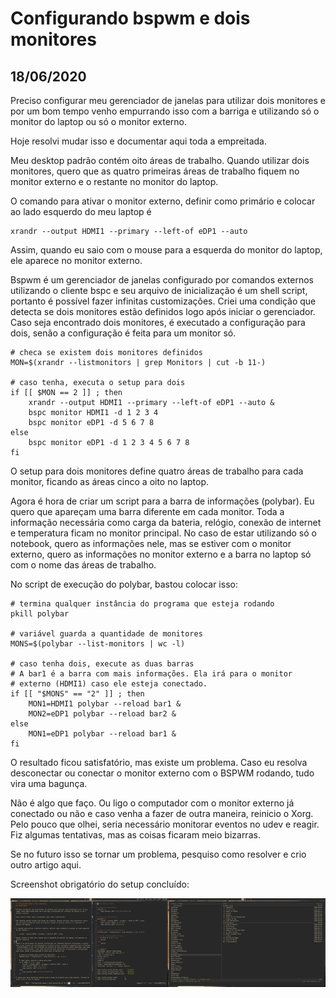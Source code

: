 # Configurando bspwm e dois monitores
## 18/06/2020

Preciso configurar meu gerenciador de janelas para utilizar dois monitores e por um bom tempo venho empurrando isso com a barriga e utilizando só o monitor do laptop ou só o monitor externo.

Hoje resolvi mudar isso e documentar aqui toda a empreitada.

Meu desktop padrão contém oito áreas de trabalho. Quando utilizar dois monitores, quero que as quatro primeiras áreas de trabalho fiquem no monitor externo e o restante no monitor do laptop.

O comando para ativar o monitor externo, definir como primário e colocar ao lado esquerdo do meu laptop é

    xrandr --output HDMI1 --primary --left-of eDP1 --auto

Assim, quando eu saio com o mouse para a esquerda do monitor do laptop, ele aparece no monitor externo.

Bspwm é um gerenciador de janelas configurado por comandos externos utilizando o cliente bspc e seu arquivo de inicialização é um shell script, portanto é possível fazer infinitas customizações. Criei uma condição que detecta se dois monitores estão definidos logo após iniciar o gerenciador. Caso seja encontrado dois monitores, é executado a configuração para dois, senão a configuração é feita para um monitor só.

    # checa se existem dois monitores definidos
    MON=$(xrandr --listmonitors | grep Monitors | cut -b 11-)
    
    # caso tenha, executa o setup para dois
    if [[ $MON == 2 ]] ; then
        xrandr --output HDMI1 --primary --left-of eDP1 --auto &
        bspc monitor HDMI1 -d 1 2 3 4
        bspc monitor eDP1 -d 5 6 7 8
    else
        bspc monitor eDP1 -d 1 2 3 4 5 6 7 8
    fi
    
O setup para dois monitores define quatro áreas de trabalho para cada monitor, ficando as áreas cinco a oito no laptop.

Agora é hora de criar um script para a barra de informações (polybar). Eu quero que apareçam uma barra diferente em cada monitor. Toda a informação necessária como carga da bateria, relógio, conexão de internet e temperatura ficam no monitor principal. No caso de estar utilizando só o notebook, quero as informações nele, mas se estiver com o monitor externo, quero as informações no monitor externo e a barra no laptop só com o nome das áreas de trabalho.

No script de execução do polybar, bastou colocar isso:

    # termina qualquer instância do programa que esteja rodando 
    pkill polybar
     
    # variável guarda a quantidade de monitores
    MONS=$(polybar --list-monitors | wc -l)
    
    # caso tenha dois, execute as duas barras
    # A bar1 é a barra com mais informações. Ela irá para o monitor
    # externo (HDMI1) caso ele esteja conectado.
    if [[ "$MONS" == "2" ]] ; then
        MON1=HDMI1 polybar --reload bar1 &
        MON2=eDP1 polybar --reload bar2 &
    else
        MON1=eDP1 polybar --reload bar1 &
    fi

O resultado ficou satisfatório, mas existe um problema. Caso eu resolva desconectar ou conectar o monitor externo com o BSPWM rodando, tudo vira uma bagunça.

Não é algo que faço. Ou ligo o computador com o monitor externo já conectado ou não e caso venha a fazer de outra maneira, reinicio o Xorg. Pelo pouco que olhei, seria necessário monitorar eventos no udev e reagir. Fiz algumas tentativas, mas as coisas ficaram meio bizarras.

Se no futuro isso se tornar um problema, pesquiso como resolver e crio outro artigo aqui.

Screenshot obrigatório do setup concluído:


 [![](/blog/2020/0618tiny.png)](/blog/2020/0618.png)
